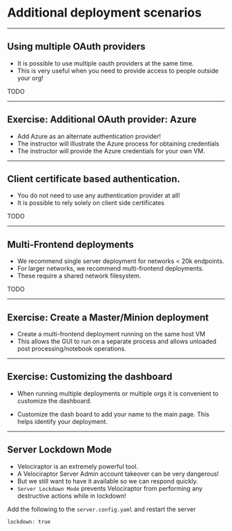 <!-- .slide: class="title" -->

# Additional deployment scenarios

---

<!-- .slide: class="content" -->

## Using multiple OAuth providers

* It is possible to use multiple oauth providers at the same time.
* This is very useful when you need to provide access to people
  outside your org!

TODO

---

<!-- .slide: class="content" -->

## Exercise: Additional OAuth provider: Azure

* Add Azure as an alternate authentication provider!
* The instructor will illustrate the Azure process for obtaining credentials
* The instructor will provide the Azure credentials for your own VM.

---

<!-- .slide: class="content" -->

## Client certificate based authentication.

* You do not need to use any authentication provider at all!
* It is possible to rely solely on client side certificates

TODO

---

<!-- .slide: class="content" -->

## Multi-Frontend deployments

* We recommend single server deployment for networks < 20k endpoints.
* For larger networks, we recommend multi-frontend deployments.
* These require a shared network filesystem.

TODO

---

<!-- .slide: class="content" -->

## Exercise: Create a Master/Minion deployment

* Create a multi-frontend deployment running on the same host VM
* This allows the GUI to run on a separate process and allows unloaded
  post processing/notebook operations.

---

<!-- .slide: class="content" -->

## Exercise: Customizing the dashboard

* When running multiple deployments or multiple orgs it is convenient
  to customize the dashboard.

* Customize the dash board to add your name to the main page. This
  helps identify your deployment.

---

<!-- .slide: class="content" -->

## Server Lockdown Mode

* Velociraptor is an extremely powerful tool.
* A Velociraptor Server Admin account takeover can be very dangerous!
* But we still want to have it available so we can respond quickly.
* `Server Lockdown Mode` prevents Velociraptor from performing any
  destructive actions while in lockdown!

Add the following to the `server.config.yaml` and restart the server

```
lockdown: true
```
